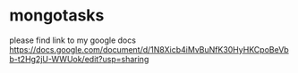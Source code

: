 # mongotasks
please find link to my google docs https://docs.google.com/document/d/1N8Xicb4iMvBuNfK30HyHKCpoBeVbb-t2Hg2jU-WWUok/edit?usp=sharing
